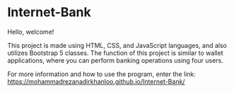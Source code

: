 # Internet-Bank
Hello, welcome! 

This project is made using HTML, CSS, and JavaScript languages, and also utilizes Bootstrap 5 classes. 
The function of this project is similar to wallet applications, where you can perform banking operations using four users.

For more information and how to use the program, enter the link: https://mohammadrezanadirkhanloo.github.io/Internet-Bank/
